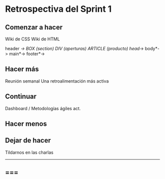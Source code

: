 # Retrospectiva del Sprint 1

## Comenzar a hacer

Wiki de CSS
Wiki de HTML

header *-> BOX (section) DIV (aperturas) ARTICLE (producto)
head*->
body*->
main*->
footer*->


## Hacer más
Reunión semanal
Una retroalimentación más activa

## Continuar
Dashboard / Metodologías ágiles act.

## Hacer menos

## Dejar de hacer
Tildarnos en las charlas

---
===
---


